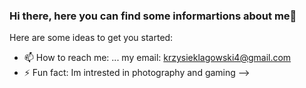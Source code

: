 ### Hi there, here you can find some informartions about me👋

Here are some ideas to get you started:
- 📫 How to reach me: ... my email: krzysieklagowski4@gmail.com
- ⚡ Fun fact: Im intrested in photography and gaming
-->

